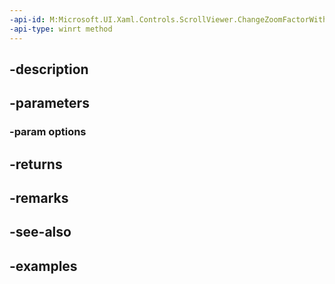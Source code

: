```yaml
---
-api-id: M:Microsoft.UI.Xaml.Controls.ScrollViewer.ChangeZoomFactorWithAdditionalVelocity(Microsoft.UI.Xaml.Controls.ScrollerChangeZoomFactorWithAdditionalVelocityOptions)
-api-type: winrt method
---
```


## -description

## -parameters

### -param options

## -returns

## -remarks

## -see-also

## -examples

